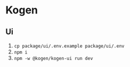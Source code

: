 # Kogen

## Ui

1. `cp package/ui/.env.example package/ui/.env`
2. `npm i`
3. `npm -w @kogen/kogen-ui run dev`